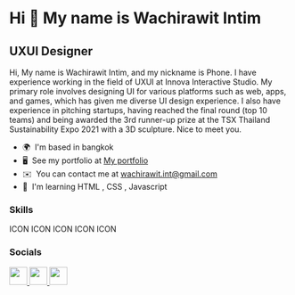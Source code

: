 Hi 👋 My name is Wachirawit Intim
=================================

UXUI Designer
-------------

Hi, My name is Wachirawit Intim, and my nickname is Phone. I have experience working in the field of UXUI at Innova Interactive Studio. My primary role involves designing UI for various platforms such as web, apps, and games, which has given me diverse UI design experience. I also have experience in pitching startups, having reached the final round (top 10 teams) and being awarded the 3rd runner-up prize at the TSX Thailand Sustainability Expo 2021 with a 3D sculpture. Nice to meet you.

* 🌍  I'm based in bangkok
* 🖥️  See my portfolio at [My portfolio](http://shorturl.asia/8mzpR)
* ✉️  You can contact me at [wachirawit.int@gmail.com](mailto:wachirawit.int@gmail.com)
* 🧠  I'm learning HTML , CSS , Javascript

### Skills


<p align="left">
ICON ICON ICON ICON ICON
</p>


### Socials

<p align="left"> <a href="https://www.behance.com/Wachirawit Intim" target="_blank" rel="noreferrer"> <picture> <source media="(prefers-color-scheme: dark)" srcset="undefined" /> <source media="(prefers-color-scheme: light)" srcset="https://raw.githubusercontent.com/danielcranney/readme-generator/main/public/icons/socials/behance.svg" /> <img src="https://raw.githubusercontent.com/danielcranney/readme-generator/main/public/icons/socials/behance.svg" width="32" height="32" /> </picture> </a> <a href="https://www.github.com/Wachirawit.int" target="_blank" rel="noreferrer"> <picture> <source media="(prefers-color-scheme: dark)" srcset="https://raw.githubusercontent.com/danielcranney/readme-generator/main/public/icons/socials/github-dark.svg" /> <source media="(prefers-color-scheme: light)" srcset="https://raw.githubusercontent.com/danielcranney/readme-generator/main/public/icons/socials/github.svg" /> <img src="https://raw.githubusercontent.com/danielcranney/readme-generator/main/public/icons/socials/github.svg" width="32" height="32" /> </picture> </a> <a href="https://www.linkedin.com/in/Wachirawit Sommai Intim" target="_blank" rel="noreferrer"> <picture> <source media="(prefers-color-scheme: dark)" srcset="undefined" /> <source media="(prefers-color-scheme: light)" srcset="https://raw.githubusercontent.com/danielcranney/readme-generator/main/public/icons/socials/linkedin.svg" /> <img src="https://raw.githubusercontent.com/danielcranney/readme-generator/main/public/icons/socials/linkedin.svg" width="32" height="32" /> </picture> </a></p>
